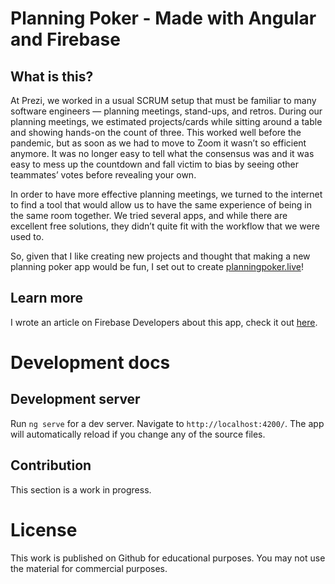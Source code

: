 # Planning Poker - Made with Angular and Firebase

## What is this?

At Prezi, we worked in a usual SCRUM setup that must be familiar to many software engineers — planning meetings, stand-ups, and retros. During our planning meetings, we estimated projects/cards while sitting around a table and showing hands-on the count of three. This worked well before the pandemic, but as soon as we had to move to Zoom it wasn’t so efficient anymore. It was no longer easy to tell what the consensus was and it was easy to mess up the countdown and fall victim to bias by seeing other teammates’ votes before revealing your own.

In order to have more effective planning meetings, we turned to the internet to find a tool that would allow us to have the same experience of being in the same room together. We tried several apps, and while there are excellent free solutions, they didn’t quite fit with the workflow that we were used to.

So, given that I like creating new projects and thought that making a new planning poker app would be fun, I set out to create [planningpoker.live](https://planningpoker.live)!

## Learn more

I wrote an article on Firebase Developers about this app, check it out [here](https://medium.com/firebase-developers/planning-poker-for-remote-teams-the-story-of-an-open-source-project-3ffd3e6e81a5).

# Development docs

## Development server

Run `ng serve` for a dev server. Navigate to `http://localhost:4200/`. The app will automatically reload if you change any of the source files.

## Contribution

This section is a work in progress.

# License

This work is published on Github for educational purposes. You may not use the material for commercial purposes.
